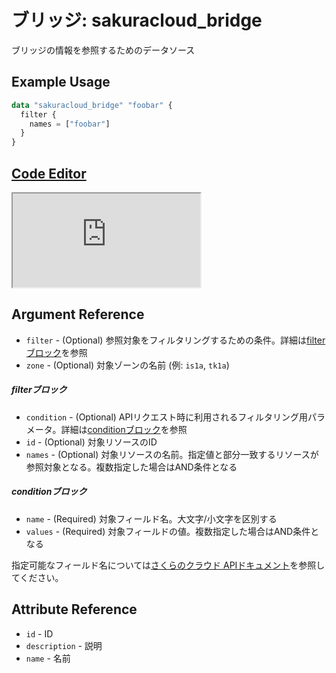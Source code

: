 # ブリッジ: sakuracloud_bridge

ブリッジの情報を参照するためのデータソース

## Example Usage

```tf
data "sakuracloud_bridge" "foobar" {
  filter {
    names = ["foobar"]
  }
}
```

<div class="editor">

<h2><a href="https://zouen-alpha.usacloud.jp/#data/bridge" target="_blank" rel="noopener noreferrer">Code Editor</a></h2>

<iframe src="https://zouen-alpha.usacloud.jp/#data/bridge"></iframe>

</div>

## Argument Reference

* `filter` - (Optional) 参照対象をフィルタリングするための条件。詳細は[filterブロック](#filter)を参照 
* `zone` - (Optional) 対象ゾーンの名前 (例: `is1a`, `tk1a`)  

##### filterブロック

* `condition` - (Optional) APIリクエスト時に利用されるフィルタリング用パラメータ。詳細は[conditionブロック](#condition)を参照  
* `id` - (Optional) 対象リソースのID 
* `names` - (Optional) 対象リソースの名前。指定値と部分一致するリソースが参照対象となる。複数指定した場合はAND条件となる  

##### conditionブロック

* `name` - (Required) 対象フィールド名。大文字/小文字を区別する  
* `values` - (Required) 対象フィールドの値。複数指定した場合はAND条件となる

指定可能なフィールド名については[さくらのクラウド APIドキュメント](https://developer.sakura.ad.jp/cloud/api/1.1/)を参照してください。  

## Attribute Reference

* `id` - ID
* `description` - 説明
* `name` - 名前



